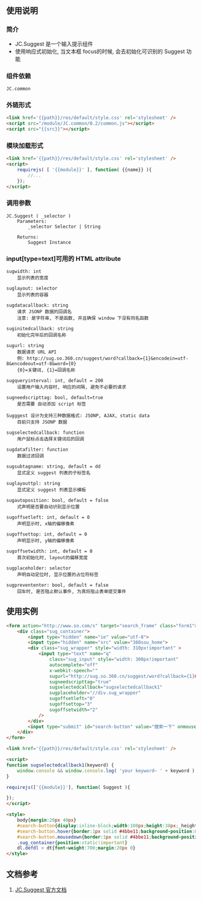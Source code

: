 ## 使用说明

### 简介

- JC.Suggest 是一个输入提示组件
- 使用响应式初始化, 当文本框 focus的时候, 会去初始化可识别的 Suggest 功能

### 组件依赖
    JC.common

### 外链形式

```html
<link href='{{path}}/res/default/style.css' rel='stylesheet' />
<script src="/module/JC.common/0.2/common.js"></script>
<script src="{{src}}"></script>
```

### 模块加载形式
```html
<link href='{{path}}/res/default/style.css' rel='stylesheet' />
<script>
    requirejs( [ '{{module}}' ], function( {{name}} ){
    	//...
    });
</script>
```
### 调用参数
    JC.Suggest ( _selector )
        Parameters:
            _selector Selector | String

        Returns:
            Suggest Instance

### input[type=text]可用的 HTML attribute
    sugwidth: int
        显示列表的宽度

    suglayout: selector
        显示列表的容器

    sugdatacallback: string
        请求 JSONP 数据的回调名 
        注意: 是字符串, 不是函数, 并且确保 window 下没有同名函数

    suginitedcallback: string
        初始化完毕后的回调名称

    sugurl: string
        数据请求 URL API 
        例: http://sug.so.360.cn/suggest/word?callback={1}&encodein=utf-8&encodeout=utf-8&word={0} 
        {0}=关键词, {1}=回调名称

    sugqueryinterval: int, default = 200
        设置用户输入内容时, 响应的间隔, 避免不必要的请求

    sugneedscripttag: bool, default=true
        是否需要 自动添加 script 标签 

    Sugggest 设计为支持三种数据格式: JSONP, AJAX, static data 
        目前只支持 JSONP 数据

    sugselectedcallback: function
        用户鼠标点击选择关键词后的回调

    sugdatafilter: function
        数据过滤回调

    sugsubtagname: string, default = dd
        显式定义 suggest 列表的子标签名

    suglayouttpl: string
        显式定义 suggest 列表显示模板

    sugautoposition: bool, default = false
        式声明是否要自动识别显示位置

    sugoffsetleft: int, default = 0
        声明显示时, x轴的偏移像素

    sugoffsettop: int, default = 0
        声明显示时, y轴的偏移像素

    sugoffsetwidth: int, default = 0
        首次初始化时, layout的偏移宽度

    sugplaceholder: selector
        声明自动定位时, 显示位置的占位符标签

    sugprevententer: bool, default = false
        回车时, 是否阻止默认事件, 为真将阻止表单提交事件

## 使用实例
```html
<form action="http://www.so.com/s" target="search_frame" class="form1">
    <div class="sug_container">
        <input type="hidden" name="ie" value="utf-8">
        <input type="hidden" name="src" value="360sou_home">
        <div class="sug_wrapper" style="width: 310px!important" >
            <input type="text" name="q" 
                class="sug_input" style="width: 300px!important"
                autocomplete="off" 
                x-webkit-speech=""
                sugurl="http://sug.so.360.cn/suggest/word?callback={1}&encodein=utf-8&encodeout=utf-8&word={0}"
                sugneedscripttag="true"
                sugselectedcallback="sugselectedcallback1"
                sugplaceholder="//div.sug_wrapper"
                sugoffsetleft="0"
                sugoffsettop="3"
                sugoffsetwidth="2"
            />
        </div>
        <input type="submit" id="search-button" value="搜索一下" onmouseover="this.className='hover'" onmousedown="this.className='mousedown'" onmouseout="this.className=''" class="">
    </div>
</form>

<link href='{{path}}/res/default/style.css' rel='stylesheet' />

<script>
function sugselectedcallback1(keyword) {
    window.console && window.console.log( 'your keyword~ ' + keyword );
}

requirejs(['{{module}}'], function( Suggest ){ 

});
</script>

<style>
	body{margin:20px 40px}
	#search-button{display:inline-block;width:100px;height:38px;_height:40px;margin-left:5px;outline:0;border:1px solid #3eaf0e;box-shadow:0 1px 1px rgba(0,0,0,0.2);-webkit-box-shadow:0 1px 1px rgba(0,0,0,0.2);-moz-box-shadow:0 1px 1px rgba(0,0,0,0.2);background:url(http://p1.qhimg.com/d/_onebox/btn-98-114.png) no-repeat #3eaf0e;color:#FFF;font:bold 16px arial,sans-serif;vertical-align:top;cursor:pointer}
	#search-button.hover{border:1px solid #4bbe11;background-position:0 -38px}
	#search-button.mousedown{border:1px solid #4bbe11;background-position:0 -76px}
	.sug_container{position:static!important}
	dl.defdl > dt{font-weight:700;margin:20px 0}
</style>
```

## 文档参考

1. [JC.Suggest 官方文档](http://360.75team.com/~qiushaowei/jc2/docs_api/classes/JC.Suggest.html)

